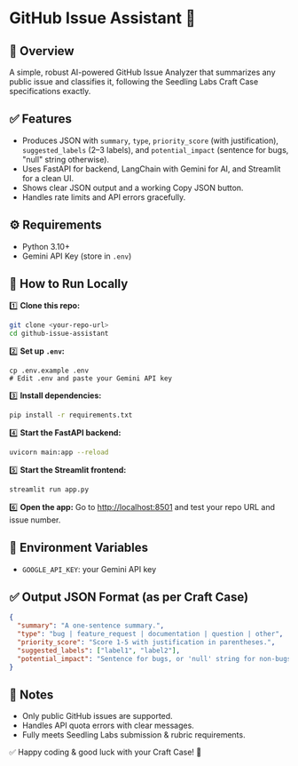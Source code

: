 # GitHub Issue Assistant 🚀

## 📌 Overview
A simple, robust AI-powered GitHub Issue Analyzer that summarizes any public issue and classifies it, following the Seedling Labs Craft Case specifications exactly.

## ✅ Features
- Produces JSON with `summary`, `type`, `priority_score` (with justification), `suggested_labels` (2–3 labels), and `potential_impact` (sentence for bugs, "null" string otherwise).
- Uses FastAPI for backend, LangChain with Gemini for AI, and Streamlit for a clean UI.
- Shows clear JSON output and a working Copy JSON button.
- Handles rate limits and API errors gracefully.

## ⚙️ Requirements
- Python 3.10+
- Gemini API Key (store in `.env`)

## 🚀 How to Run Locally

1️⃣ **Clone this repo:**
```bash
git clone <your-repo-url>
cd github-issue-assistant
```

2️⃣ **Set up `.env`:**
```
cp .env.example .env
# Edit .env and paste your Gemini API key
```

3️⃣ **Install dependencies:**
```bash
pip install -r requirements.txt
```

4️⃣ **Start the FastAPI backend:**
```bash
uvicorn main:app --reload
```

5️⃣ **Start the Streamlit frontend:**
```bash
streamlit run app.py
```

6️⃣ **Open the app:**
Go to [http://localhost:8501](http://localhost:8501) and test your repo URL and issue number.

## 🔑 Environment Variables
- `GOOGLE_API_KEY`: your Gemini API key

## ✅ Output JSON Format (as per Craft Case)
```json
{
  "summary": "A one-sentence summary.",
  "type": "bug | feature_request | documentation | question | other",
  "priority_score": "Score 1-5 with justification in parentheses.",
  "suggested_labels": ["label1", "label2"],
  "potential_impact": "Sentence for bugs, or 'null' string for non-bugs"
}
```

## 📝 Notes
- Only public GitHub issues are supported.
- Handles API quota errors with clear messages.
- Fully meets Seedling Labs submission & rubric requirements.

✅ Happy coding & good luck with your Craft Case! 🚀
